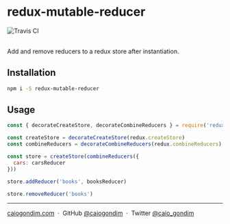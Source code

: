 # redux-mutable-reducer

<div>
<img src="http://travis-ci.org/caiogondim/redux-mutable-reducer.js.svg?branch=master" alt="Travis CI">
</div>

<br>

Add and remove reducers to a redux store after instantiation.

## Installation

```bash
npm i -S redux-mutable-reducer
```

## Usage

```js
const { decorateCreateStore, decorateCombineReducers } = require('redux-mutable-reducer')

const createStore = decorateCreateStore(redux.createStore)
const combineReducers = decorateCombineReducers(redux.combineReducers)

const store = createStore(combineReducers({
  cars: carsReducer
}))

store.addReducer('books', booksReducer)

store.removeReducer('books')
```

---

[caiogondim.com](https://caiogondim.com) &nbsp;&middot;&nbsp;
GitHub [@caiogondim](https://github.com/caiogondim) &nbsp;&middot;&nbsp;
Twitter [@caio_gondim](https://twitter.com/caio_gondim)
